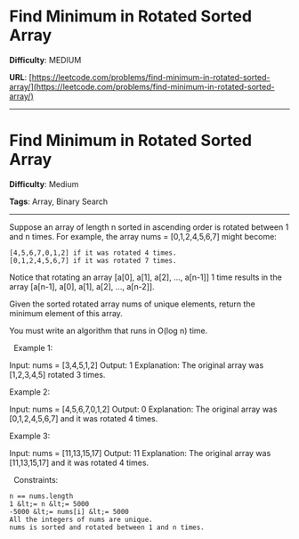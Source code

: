 # Find Minimum in Rotated Sorted Array

**Difficulty**: MEDIUM

**URL**: [https://leetcode.com/problems/find-minimum-in-rotated-sorted-array/](https://leetcode.com/problems/find-minimum-in-rotated-sorted-array/)

---

# Find Minimum in Rotated Sorted Array

**Difficulty**: Medium

**Tags**: Array, Binary Search

---

Suppose an array of length n sorted in ascending order is rotated between 1 and n times. For example, the array nums = [0,1,2,4,5,6,7] might become:


	[4,5,6,7,0,1,2] if it was rotated 4 times.
	[0,1,2,4,5,6,7] if it was rotated 7 times.


Notice that rotating an array [a[0], a[1], a[2], ..., a[n-1]] 1 time results in the array [a[n-1], a[0], a[1], a[2], ..., a[n-2]].

Given the sorted rotated array nums of unique elements, return the minimum element of this array.

You must write an algorithm that runs in&nbsp;O(log n) time.

&nbsp;
Example 1:


Input: nums = [3,4,5,1,2]
Output: 1
Explanation: The original array was [1,2,3,4,5] rotated 3 times.


Example 2:


Input: nums = [4,5,6,7,0,1,2]
Output: 0
Explanation: The original array was [0,1,2,4,5,6,7] and it was rotated 4 times.


Example 3:


Input: nums = [11,13,15,17]
Output: 11
Explanation: The original array was [11,13,15,17] and it was rotated 4 times. 


&nbsp;
Constraints:


	n == nums.length
	1 &lt;= n &lt;= 5000
	-5000 &lt;= nums[i] &lt;= 5000
	All the integers of nums are unique.
	nums is sorted and rotated between 1 and n times.



